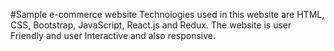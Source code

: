#Sample e-commerce website
Technologies used in this website are HTML, CSS, Bootstrap, JavaScript, React.js and Redux.
The website is user Friendly and user Interactive and also responsive.
